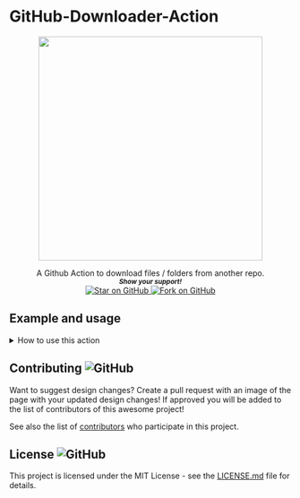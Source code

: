 # GitHub-Downloader-Action


<p align="center">
  <img height="400" src="https://i.imgur.com/lRDqqVA.png" />
</p>
<div align="center">
A Github Action to download files / folders from another repo.
  
  
   <br>
  <small> <b><i>Show your support!</i> </b></small>
  <br>
   <a href="https://github.com/MarketingPipeline/Simply-Docs">
    <img title="Star on GitHub" src="https://img.shields.io/github/stars/MarketingPipeline/Simply-Docs.svg?style=social&label=Star">
  </a>
  <a href="https://github.com/MarketingPipeline/Simply-Docs/fork">
    <img title="Fork on GitHub" src="https://img.shields.io/github/forks/MarketingPipeline/Simply-Docs.svg?style=social&label=Fork">
  </a>
   </p>  
 </div>



	

## Example and usage


<details>
<summary>How to use this action</summary>
<br><br>

<b><i>WARNING</b></i>: files downloaded from a repo containing the same name in your current repo will be OVER-WRITTEN & placed into the main directory of your repo.
<br><br>
<details>
<summary>How to download files & folders</summary>
<br><br>

To download a <b><i>single file</b></i>:


     https://github.com/Repo-Owner-UserName/Repo-Name/blob/master/README.md

To download a specific <b><i>folder</b></i>:

     https://github.com/Repo-Owner-UserName/Repo-Name/blob/master/Folder-Name
     
 

To download all files in a repo <b><i>folder</b></i>:

     https://github.com/Repo-Owner-UserName/Repo-Name/blob/master/
     
</details>     
<br>     


<details>
<summary>Workflow Example(s) / Usage </summary>

<br><br>

<details>
<summary> View Example <b>Workflow Usage</b></summary> 
<br><br>

    - uses: actions/checkout@v2
    - uses: MarketingPipeline/GitHub-Downloader-Action@main
      with:
        repo: https://github.com/MarketingPipeline/GitHub-Downloader-Action/blob/master/README.md


    - name: Commit and Push Downloaded Files
      run: |
         git config --global user.name "github-actions[bot]"
         git config --global user.email "41898282+github-actions[bot]@users.noreply.github.com"
         git add -A
         git commit -m "Updated Static Content"
         git push
         
</details>

<br>

Example [workflow file](.github/example_workflow.yaml)         

<br><br>
</details>


</details>


## Contributing ![GitHub](https://img.shields.io/github/contributors/MarketingPipeline/Simply-Docs)

Want to suggest design changes? Create a pull request with an image of the page with your updated design changes! If approved you will be added to the list of contributors of this awesome project!

See also the list of
[contributors](https://github.com/MarketingPipeline/Simply-Docs/graphs/contributors) who
participate in this project.

## License ![GitHub](https://img.shields.io/github/license/MarketingPipeline/Simply-Docs)

This project is licensed under the MIT License - see the
[LICENSE.md](https://github.com/MarketingPipeline/Simply-Docs/blob/main/LICENSE) file for
details.
